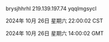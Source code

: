 brysjhhrhl 219.139.197.74 yqqlmgsycl

2024年 10月 26日 星期六 22:00:02 CST

2024年 10月 26日 星期六 14:00:02 GMT
